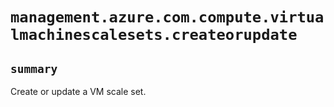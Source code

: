 # `management.azure.com.compute.virtualmachinescalesets.createorupdate`

## `summary`
Create or update a VM scale set.


